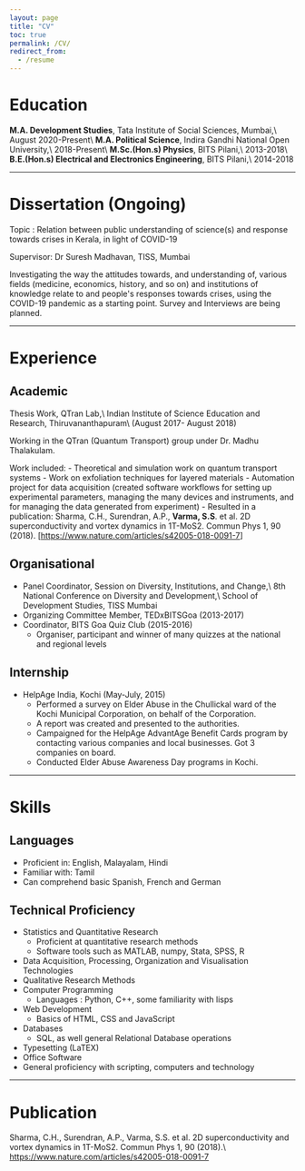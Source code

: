```yaml
---
layout: page
title: "CV"
toc: true
permalink: /CV/
redirect_from:
  - /resume
---
```


Education
=========
 **M.A. Development Studies**, Tata Institute of Social Sciences, Mumbai,\\
 August 2020-Present\\
**M.A. Political Science**, Indira Gandhi National Open University,\\
 2018-Present\\
 **M.Sc.(Hon.s) Physics**, BITS Pilani,\\
 2013-2018\\
 **B.E.(Hon.s) Electrical and Electronics Engineering**, BITS Pilani,\\
 2014-2018

---

Dissertation (Ongoing)
===
Topic : Relation between public understanding of science(s) and response towards crises in Kerala, in light of COVID-19

Supervisor: Dr Suresh Madhavan, TISS, Mumbai

Investigating the way the attitudes towards, and understanding of, various fields (medicine, economics, history, and so on) and institutions of knowledge relate to and people's responses towards crises, using the COVID-19 pandemic as a starting point. Survey and Interviews are being planned.

---

Experience
======

Academic
------
Thesis Work, QTran Lab,\\
Indian Institute of Science Education and Research, Thiruvananthapuram\\
(August 2017- August 2018)
  
Working in the QTran (Quantum Transport) group under Dr.  Madhu Thalakulam.
  
Work included:
	- Theoretical and simulation work on quantum transport systems
	- Work on exfoliation techniques for layered materials
	- Automation project for data acquisition (created software workflows for setting up experimental parameters, managing the many devices and instruments, and for managing the data generated from experiment)
		- Resulted in a publication: Sharma, C.H., Surendran, A.P., **Varma, S.S**. et al. 2D superconductivity and vortex dynamics in 1T-MoS2. Commun Phys 1, 90 (2018). [<https://www.nature.com/articles/s42005-018-0091-7>]


Organisational
--------------
* Panel Coordinator, Session on Diversity, Institutions, and Change,\\
8th National Conference on Diversity and Development,\\
School of Development Studies, TISS Mumbai
* Organizing Committee Member, TEDxBITSGoa (2013-2017)
* Coordinator, BITS Goa Quiz Club (2015-2016)
  - Organiser, participant and winner of many quizzes at the national and regional levels

	
Internship
----------
* HelpAge India, Kochi (May-July, 2015)
   - Performed a survey on Elder Abuse in the Chullickal ward of the Kochi Municipal Corporation, on behalf of the Corporation.
   - A report was created and presented to the authorities.
   - Campaigned for the HelpAge AdvantAge Benefit Cards program by contacting various companies and local businesses. Got 3 companies on board.
   - Conducted Elder Abuse Awareness Day programs in Kochi.

---

Skills
======

Languages
---------
* Proficient in: English, Malayalam, Hindi
* Familiar with: Tamil
* Can comprehend basic Spanish, French and German

Technical Proficiency
---------------------
* Statistics and Quantitative Research
  - Proficient at quantitative research methods
  - Software tools such as MATLAB, numpy, Stata, SPSS, R
* Data Acquisition, Processing, Organization and Visualisation Technologies
* Qualitative Research Methods
* Computer Programming 
  - Languages : Python, C++, some familiarity with lisps
* Web Development
  - Basics of HTML, CSS and JavaScript
* Databases
  - SQL, as well general Relational Database operations
* Typesetting (LaTEX)
* Office Software
* General proficiency with scripting, computers and technology

---

Publication
======

Sharma, C.H., Surendran, A.P., Varma, S.S. et al. 2D superconductivity and vortex dynamics in 1T-MoS2. Commun Phys 1, 90 (2018).\\
<https://www.nature.com/articles/s42005-018-0091-7>
 
